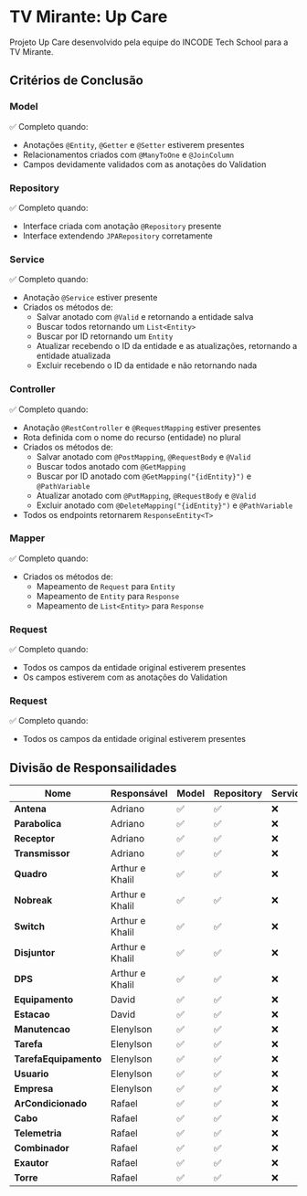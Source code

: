 
# TV Mirante: Up Care

Projeto Up Care desenvolvido pela equipe do INCODE Tech School para a TV Mirante.

## Critérios de Conclusão

### Model
✅ Completo quando:
- Anotações `@Entity`, `@Getter` e `@Setter` estiverem presentes
- Relacionamentos criados com `@ManyToOne` e `@JoinColumn`
- Campos devidamente validados com as anotações do Validation

### Repository
✅ Completo quando:
- Interface criada com anotação `@Repository` presente
- Interface extendendo `JPARepository` corretamente

### Service
✅ Completo quando:
- Anotação `@Service` estiver presente
- Criados os métodos de: 
    - Salvar anotado com `@Valid` e retornando a entidade salva
    - Buscar todos retornando um `List<Entity>`
    - Buscar por ID retornando um `Entity`
    - Atualizar recebendo o ID da entidade e as atualizações, retornando a entidade atualizada
    - Excluir recebendo o ID da entidade e não retornando nada

### Controller
✅ Completo quando:
- Anotação `@RestController` e `@RequestMapping` estiver presentes
- Rota definida com o nome do recurso (entidade) no plural
- Criados os métodos de: 
    - Salvar anotado com `@PostMapping`,  `@RequestBody` e `@Valid`
    - Buscar todos anotado com `@GetMapping`
    - Buscar por ID anotado com `@GetMapping("{idEntity}")` e `@PathVariable`
    - Atualizar anotado com `@PutMapping`, `@RequestBody` e `@Valid`
    - Excluir anotado com `@DeleteMapping("{idEntity}")` e `@PathVariable`
- Todos os endpoints retornarem `ResponseEntity<T>`

### Mapper
✅ Completo quando:
- Criados os métodos de:
    - Mapeamento de `Request` para `Entity`
    - Mapeamento de `Entity` para `Response`
    - Mapeamento de `List<Entity>` para `Response`

### Request
✅ Completo quando:
- Todos os campos da entidade original estiverem presentes
- Os campos estiverem com as anotações do Validation

### Request
✅ Completo quando:
- Todos os campos da entidade original estiverem presentes


## Divisão de Responsailidades
|Nome                 |Responsável    |Model|Repository|Service|Controller|Request|Response|Mapper|
|---------------------|---------------|-----|----------|------ |----------|-------|--------|------|
|**Antena**           |Adriano        |✅  |✅        |❌    |❌        |❌    |✅      |❌   |
|**Parabolica**       |Adriano        |✅  |✅        |❌    |❌        |❌    |✅      |❌   |
|**Receptor**         |Adriano        |✅  |✅        |❌    |❌        |❌    |✅      |❌   |
|**Transmissor**      |Adriano        |✅  |✅        |❌    |❌        |❌    |✅      |❌   |
|**Quadro**           |Arthur e Khalil|✅  |✅        |❌    |❌        |❌    |❌      |❌   |
|**Nobreak**          |Arthur e Khalil|✅  |✅        |❌    |❌        |❌    |❌      |❌   |
|**Switch**           |Arthur e Khalil|✅  |✅        |❌    |❌        |❌    |❌      |❌   |
|**Disjuntor**        |Arthur e Khalil|✅  |✅        |❌    |❌        |❌    |❌      |❌   |
|**DPS**              |Arthur e Khalil|✅  |✅        |❌    |❌        |❌    |❌      |❌   |
|**Equipamento**      |David          |✅  |✅        |❌    |❌        |✅    |✅      |❌   |
|**Estacao**          |David          |✅  |✅        |❌    |❌        |✅    |✅      |❌   |
|**Manutencao**       |Elenylson      |✅  |✅        |❌    |❌        |❌    |✅      |❌   |
|**Tarefa**           |Elenylson      |✅  |✅        |❌    |❌        |❌    |✅      |❌   |
|**TarefaEquipamento**|Elenylson      |✅  |✅        |❌    |❌        |❌    |✅      |❌   |
|**Usuario**          |Elenylson      |✅  |✅        |❌    |❌        |❌    |✅      |❌   |
|**Empresa**          |Elenylson      |✅  |✅        |❌    |❌        |❌    |✅      |❌   |
|**ArCondicionado**   |Rafael         |✅  |✅        |❌    |❌        |✅    |❌      |❌   |
|**Cabo**             |Rafael         |✅  |✅        |❌    |❌        |❌    |✅      |❌   |
|**Telemetria**       |Rafael         |✅  |✅        |❌    |❌        |❌    |❌      |❌   |
|**Combinador**       |Rafael         |✅  |✅        |❌    |❌        |❌    |❌      |❌   |
|**Exautor**          |Rafael         |✅  |✅        |❌    |❌        |❌    |❌      |❌   |
|**Torre**            |Rafael         |✅  |✅        |❌    |❌        |❌    |❌      |❌   |

